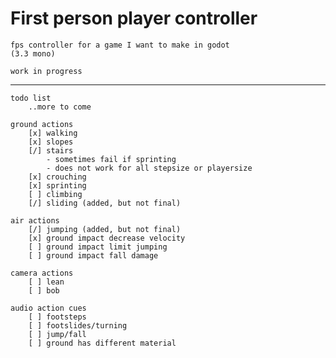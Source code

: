 # First person player controller

    fps controller for a game I want to make in godot
    (3.3 mono)

    work in progress
___

    todo list
        ..more to come

    ground actions
        [x] walking
        [x] slopes
        [/] stairs
            - sometimes fail if sprinting
            - does not work for all stepsize or playersize
        [x] crouching
        [x] sprinting
        [ ] climbing
        [/] sliding (added, but not final)

    air actions
        [/] jumping (added, but not final)
        [x] ground impact decrease velocity
        [ ] ground impact limit jumping
        [ ] ground impact fall damage

    camera actions
        [ ] lean
        [ ] bob

    audio action cues
        [ ] footsteps
        [ ] footslides/turning
        [ ] jump/fall
        [ ] ground has different material